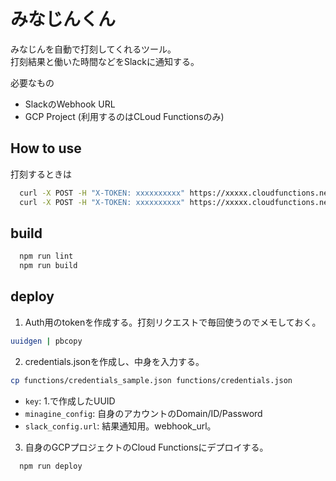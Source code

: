 # みなじんくん

みなじんを自動で打刻してくれるツール。  
打刻結果と働いた時間などをSlackに通知する。

必要なもの
- SlackのWebhook URL
- GCP Project (利用するのはCLoud Functionsのみ)

## How to use

打刻するときは
```sh
  curl -X POST -H "X-TOKEN: xxxxxxxxxx" https://xxxxx.cloudfunctions.net/minagine/start # 勤務開始
  curl -X POST -H "X-TOKEN: xxxxxxxxxx" https://xxxxx.cloudfunctions.net/minagine/end # 勤務終了
```

## build

```sh
  npm run lint
  npm run build
```

## deploy

1. Auth用のtokenを作成する。打刻リクエストで毎回使うのでメモしておく。
```sh
uuidgen | pbcopy
```

2. credentials.jsonを作成し、中身を入力する。
```sh
cp functions/credentials_sample.json functions/credentials.json
```
- `key`: 1.で作成したUUID
- `minagine_config`: 自身のアカウントのDomain/ID/Password
- `slack_config.url`: 結果通知用。webhook_url。

3. 自身のGCPプロジェクトのCloud Functionsにデプロイする。
```sh
  npm run deploy
```
